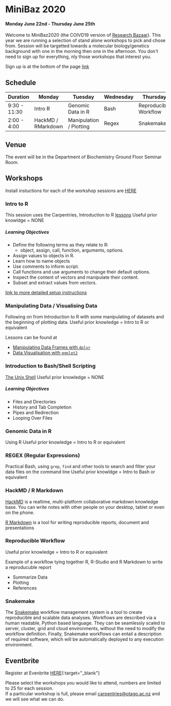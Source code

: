 # MiniBaz 2020
#### Monday June 22nd - Thursday June 25th

Welcome to MiniBaz2020 (the COIVD19 version of [Research Bazaar](https://otagocarpentries.github.io/resbaz2019/dunedin/)). This year we are running a selection of stand alone workshops to pick and chose from. Session will be targetted towards a molecular biology/genetics background with one in the morning then one in the afternoon. You don't need to sign up for everything, nly those workshops that interest you. 

Sign up is at the bottom of the page [link]()

## Schedule

| Duration | Monday | Tuesday | Wednesday | Thursday |
|---|---|---|---|---|
9:30 - 11:30| Intro R | Genomic Data in R | Bash | Reproducible Workflow |
2:00 - 4:00 | HackMD / RMarkdown | Manipulation / Plotting | Regex | Snakemake | 

## Venue
The event will be in the Department of Biochemistry Ground Floor Seminar Room.

## Workshops  
Install instuctions for each of the workshop sessions are [HERE](https://github.com/OtagoCarpentries/minibaz2020/blob/master/setup.md)  

### Intro to R
This session uses the Carpentries, Introduction to R [lessons](https://datacarpentry.org/R-ecology-lesson/01-intro-to-r.html) 
Useful prior knowldge = NONE  

##### Learning Objectives
* Define the following terms as they relate to R: 
    - object, assign, call, function, arguments, options.
* Assign values to objects in R.
* Learn how to name objects
* Use comments to inform script.
* Call functions and use arguments to change their default options.
* Inspect the content of vectors and manipulate their content.
* Subset and extract values from vectors.

[link to more detailed setup instructions](https://datacarpentry.org/R-ecology-lesson/index.html#setup_instructions)

### Manipulating Data / Visualising Data
Following on from Introduction to R with some manipulating of datasets and the beginning of plotting data.
Useful prior knowledge = Intro to R or equivalent  

Lessons can be found at
* [Manipulating Data Frames with ```dplyr```](https://datacarpentry.org/R-ecology-lesson/03-dplyr.html)
* [Data Visualisation with ```ggplot2```](https://datacarpentry.org/R-ecology-lesson/04-visualization-ggplot2.html)

### Introduction to Bash/Shell Scripting
[The Unix Shell](https://swcarpentry.github.io/shell-novice/) 
Useful prior knowledge = NONE 

##### Learning Objectives
* Files and Directories
* History and Tab Completion
* Pipes and Redirection
* Looping Over Files

### Genomic Data in R
Using R
Useful prior knowledge = Intro to R or equivalent  

### REGEX (Regular Expressions)  
Practical Bash, using ```grep```, ```find``` and other tools to search and filter your data files on the command line
Useful prior knowldge = Intro to Bash or equivalent 

### HackMD / R Markdown

[HackMD](https://hackmd.io/) is a realtime, multi-platform collaborative markdown knowledge base.
You can write notes with other people on your desktop, tablet or even on the phone.

[R Markdown](https://rmarkdown.rstudio.com/) is a tool for writing reproducible reports, document and presentations

### Reproducible Workflow
Useful prior knowledge = Intro to R or equivalent  

Example of a workflow tying together R, R-Studio and R Markdown to write a reproducuble report
  * Summarize Data
  * Plotting
  * References

### Snakemake
The [Snakemake](https://snakemake.readthedocs.io/en/stable/) workflow management system is a tool to create reproducible and scalable data analyses. Workflows are described via a human readable, Python based language. They can be seamlessly scaled to server, cluster, grid and cloud environments, without the need to modify the workflow definition. Finally, Snakemake workflows can entail a description of required software, which will be automatically deployed to any execution environment.


## Eventbrite

Register at Evenbrite [HERE](https://www.eventbrite.com/e/minibaz-2020-tickets-108788920590){:target="_blank"}

Please select the workshops you would like to attend, numbers are limited to 25 for each session.  
If a particular workshop is full, please email carpentries@otago.ac.nz and we will see what we can do.  
